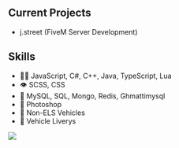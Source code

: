
## Current Projects
- j.street (FiveM Server Development)

## Skills
- 👨‍💻 JavaScript, C#, C++, Java, TypeScript, Lua
- 👁️ SCSS, CSS
- 💽 MySQL, SQL, Mongo, Redis, Ghmattimysql
- 🎨 Photoshop
- 🚓 Non-ELS Vehicles
- 🎨 Vehicle Liverys

<a href="https://github.com/anuraghazra/github-readme-stats">
  <img align="center" src="https://github-readme-stats.vercel.app/api?username=mhmsouth&show_icons=true&theme=prussian" />
</a>
